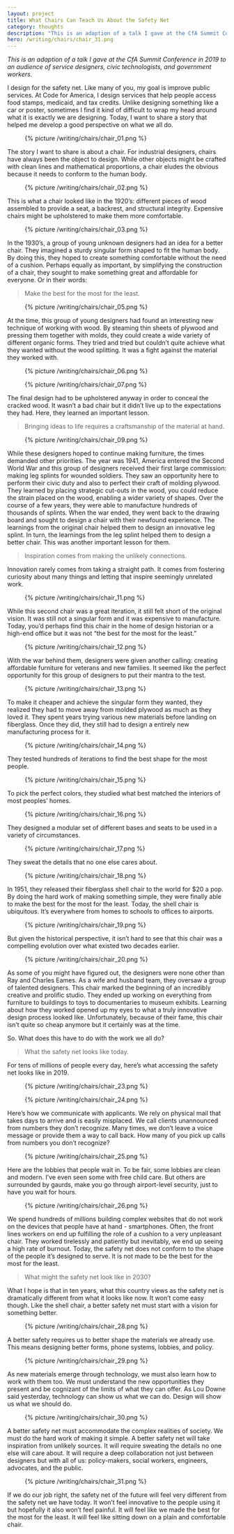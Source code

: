 ```yaml
---
layout: project
title: What Chairs Can Teach Us About the Safety Net
category: thoughts
description: "This is an adaption of a talk I gave at the CfA Summit Conference in 2019 to an audience of service designers, civic technologists, and government workers."
hero: /writing/chairs/chair_31.png
---
```


<div class="row">
  <div class="col-md-6 col-md-offset-6" markdown="1">

_This is an adaption of a talk I gave at the CfA Summit Conference in 2019 to an audience of service designers, civic technologists, and government workers._

I design for the safety net. Like many of you, my goal is improve public services. At Code for America, I design services that help people access food stamps, medicaid, and tax credits. Unlike designing something like a car or poster, sometimes I find it kind of difficult to wrap my head around what it is exactly we are designing. Today, I want to share a story that helped me develop a good perspective on what we all do.
</div>
</div>
<figure>
  {% picture /writing/chairs/chair_01.png %}
</figure>

<div class="row">
  <div class="col-md-6 col-md-offset-6" markdown="1">


The story I want to share is about a chair. For industrial designers, chairs have always been the object to design. While other objects might be crafted with clean lines and mathematical proportions, a chair eludes the obvious because it needs to conform to the human body.
</div>
</div>
<figure>
  {% picture /writing/chairs/chair_02.png %}
</figure>

<div class="row">
  <div class="col-md-6 col-md-offset-6" markdown="1">

This is what a chair looked like in the 1920’s: different pieces of wood assembled to provide a seat, a backrest, and structural integrity. Expensive chairs might be upholstered to make them more comfortable.
</div>
</div>
<figure>
  {% picture /writing/chairs/chair_03.png %}
</figure>

<div class="row">
  <div class="col-md-6 col-md-offset-6" markdown="1">

In the 1930’s, a group of young unknown designers had an idea for a better chair. They imagined a sturdy singular form shaped to fit the human body. By doing this, they hoped to create something comfortable without the need of a cushion. Perhaps equally as important, by simplifying the construction of a chair, they sought to make something great and affordable for everyone. Or in their words:

<div class="quote">
  <blockquote>
    <p>Make the best for the most for the least.</p>
  </blockquote>
</div>

</div>
</div>

<figure>
  {% picture /writing/chairs/chair_05.png %}
</figure>

<div class="row">
  <div class="col-md-6 col-md-offset-6" markdown="1">

At the time, this group of young designers had found an interesting new technique of working with wood. By steaming thin sheets of plywood and pressing them together with molds, they could create a wide variety of different organic forms. They tried and tried but couldn’t quite achieve what they wanted without the wood splitting. It was a fight against the material they worked with.
</div>
</div>
<figure>
  {% picture /writing/chairs/chair_06.png %}
</figure>

<div class="row">
<div class="col-md-6 col-md-offset-6">
</div>
</div>
<figure>
  {% picture /writing/chairs/chair_07.png %}
</figure>

<div class="row">
  <div class="col-md-6 col-md-offset-6" markdown="1">

The final design had to be upholstered anyway in order to conceal the cracked wood. It wasn’t a bad chair but it didn’t live up to the expectations they had. Here, they learned an important lesson. 

<div class="quote">
  <blockquote>
    <p>Bringing ideas to life requires a craftsmanship of the material at hand.</p>
  </blockquote>
</div>


</div>
</div>


<figure>
  {% picture /writing/chairs/chair_09.png %}
</figure>

<div class="row">
  <div class="col-md-6 col-md-offset-6" markdown="1">

While these designers hoped to continue making furniture, the times demanded other priorities. The year was 1941, America entered the Second World War and this group of designers received their first large commission: making leg splints for wounded soldiers. They saw an opportunity here to perform their civic duty and also to perfect their craft of molding plywood. They learned by placing strategic cut-outs in the wood, you could reduce the strain placed on the wood, enabling a wider variety of shapes. Over the course of a few years, they were able to manufacture hundreds of thousands of splints. When the war ended, they went back to the drawing board and sought to design a chair with their newfound experience. The learnings from the original chair helped them to design an innovative leg splint. In turn, the learnings from the leg splint helped them to design a better chair. This was another important lesson for them.

<div class="quote">
  <blockquote>
    <p>Inspiration comes from making the unlikely connections.</p>
  </blockquote>
</div>

</div>
</div>

<div class="row">
  <div class="col-md-6 col-md-offset-6">

Innovation rarely comes from taking a straight path. It comes from fostering curiosity about many things and letting that inspire seemingly unrelated work.

</div>
</div>

<figure>
  {% picture /writing/chairs/chair_11.png %}
</figure>

<div class="row">
  <div class="col-md-6 col-md-offset-6" markdown="1">

While this second chair was a great iteration, it still felt short of the original vision. It was still not a singular form and it was expensive to manufacture. Today, you’d perhaps find this chair in the home of design historian or a high-end office but it was not “the best for the most for the least.”
</div>
</div>
<figure>
  {% picture /writing/chairs/chair_12.png %}
</figure>

<div class="row">
  <div class="col-md-6 col-md-offset-6" markdown="1">

With the war behind them, designers were given another calling: creating affordable furniture for veterans and new families. It seemed like the perfect opportunity for this group of designers to put their mantra to the test.
</div>
</div>
<figure>
  {% picture /writing/chairs/chair_13.png %}
</figure>

<div class="row">
  <div class="col-md-6 col-md-offset-6" markdown="1">

To make it cheaper and achieve the singular form they wanted, they realized they had to move away from molded plywood as much as they loved it. They spent years trying various new materials before landing on fiberglass. Once they did, they still had to design a entirely new manufacturing process for it. 
</div>
</div>
<figure>
  {% picture /writing/chairs/chair_14.png %}
</figure>

<div class="row">
  <div class="col-md-6 col-md-offset-6">

They tested hundreds of iterations to find the best shape for the most people.
</div>
</div>
<figure>
  {% picture /writing/chairs/chair_15.png %}
</figure>

<div class="row">
  <div class="col-md-6 col-md-offset-6" markdown="1">

To pick the perfect colors, they studied what best matched the interiors of most peoples’ homes.

</div>
</div>

<figure>
  {% picture /writing/chairs/chair_16.png %}
</figure>

<div class="row">
  <div class="col-md-6 col-md-offset-6" markdown="1">

They designed a modular set of different bases and seats to be used in a variety of circumstances.
</div>
</div>
<figure>
  {% picture /writing/chairs/chair_17.png %}
</figure>

<div class="row">
  <div class="col-md-6 col-md-offset-6" markdown="1">

They sweat the details that no one else cares about.
</div>
</div>
<figure>
  {% picture /writing/chairs/chair_18.png %}
</figure>

<div class="row">
  <div class="col-md-6 col-md-offset-6" markdown="1">

In 1951, they released their fiberglass shell chair to the world for $20 a pop. By doing the hard work of making something simple, they were finally able to make the best for the most for the least.  Today, the shell chair is ubiquitous. It’s everywhere from homes to schools to offices to airports.
</div>
</div>
<figure>
  {% picture /writing/chairs/chair_19.png %}
</figure>

<div class="row">
  <div class="col-md-6 col-md-offset-6" markdown="1">

But given the historical perspective, it isn’t hard to see that this chair was a compelling evolution over what existed two decades earlier.
</div>
</div>
<figure>
  {% picture /writing/chairs/chair_20.png %}
</figure>

<div class="row">
  <div class="col-md-6 col-md-offset-6" markdown="1">

As some of you might have figured out, the designers were none other than Ray and Charles Eames. As a wife and husband team, they oversaw a group of talented designers. This chair marked the beginning of an incredibly creative and prolific studio. They ended up working on everything from furniture to buildings to toys to documentaries to museum exhibits. Learning about how they worked opened up my eyes to what a truly innovative design process looked like. Unfortunately, because of their fame, this chair isn’t quite so cheap anymore but it certainly was at the time.


So. What does this have to do with the work we all do?

<div class="quote">
  <blockquote>
    <p>What the safety net looks like today.</p>
  </blockquote>
</div>

</div>
</div>

<div class="row">
  <div class="col-md-6 col-md-offset-6" markdown="1">

For tens of millions of people every day, here’s what accessing the safety net looks like in 2019.

</div>
</div>
<figure>
  {% picture /writing/chairs/chair_23.png %}
</figure>

<div class="row">
<div class="col-md-6 col-md-offset-6">
</div>
</div>
<figure>
  {% picture /writing/chairs/chair_24.png %}
</figure>

<div class="row">
  <div class="col-md-6 col-md-offset-6" markdown="1">

Here’s how we communicate with applicants. We rely on physical mail that takes days to arrive and is easily misplaced. We call clients unannounced from numbers they don’t recognize. Many times, we don’t leave a voice message or provide them a way to call back. How many of you pick up calls from numbers you don’t recognize?
</div>
</div>
<figure>
  {% picture /writing/chairs/chair_25.png %}
</figure>

<div class="row">
  <div class="col-md-6 col-md-offset-6" markdown="1">


Here are the lobbies that people wait in. To be fair, some lobbies are clean and modern. I’ve even seen some with free child care. But others are surrounded by gaurds, make you go through airport-level security, just to have you wait for hours.
</div>
</div>
<figure>
  {% picture /writing/chairs/chair_26.png %}
</figure>

<div class="row">
  <div class="col-md-6 col-md-offset-6" markdown="1">


We spend hundreds of millions building complex websites that do not work on the devices that people have at hand - smartphones. Often, the front lines workers on end up fulfilling the role of a cushion to a very unpleasant chair. They worked tirelessly and patiently but inevitably, we end up seeing a high rate of burnout. Today, the safety net does not conform to the shape of the people it’s designed to serve. It is not made to be the best for the most for the least.

<div class="quote">
  <blockquote>
    <p>What might the safety net look like in 2030?</p>
  </blockquote>
</div>

</div>
</div>

<div class="row">
  <div class="col-md-6 col-md-offset-6" markdown="1">

What I hope is that in ten years, what this country views as the safety net is dramatically different from what it looks like now. It won’t come easy though. Like the shell chair, a better safety net must start with a vision for something better.

</div>
</div>

<figure>
  {% picture /writing/chairs/chair_28.png %}
</figure>

<div class="row">
  <div class="col-md-6 col-md-offset-6" markdown="1">

A better safety requires us to better shape the materials we already use. This means designing better forms, phone systems, lobbies, and policy.

</div>
</div>
<figure>
  {% picture /writing/chairs/chair_29.png %}
</figure>

<div class="row">
  <div class="col-md-6 col-md-offset-6" markdown="1">

As new materials emerge through technology, we must also learn how to work with them too. We must understand the new opportunities they present and be cognizant of the limits of what they can offer. As Lou Downe said yesterday, technology can show us what we can do. Design will show us what we should do.
</div>
</div>
<figure>
  {% picture /writing/chairs/chair_30.png %}
</figure>

<div class="row">
  <div class="col-md-6 col-md-offset-6" markdown="1">


A better safety net must accommodate the complex realities of society. We must do the hard work of making it simple. A better safety net will take inspiration from unlikely sources. It will require sweating the details no one else will care about. It will require a deep collaboration not just between designers but with all of us: policy-makers, social workers, engineers, advocates, and the public.
</div>
</div>
<figure>
  {% picture /writing/chairs/chair_31.png %}
</figure>

<div class="row">
  <div class="col-md-6 col-md-offset-6" markdown="1">


If we do our job right, the safety net of the future will feel very different from the safety net we have today. It won’t feel innovative to the people using it but hopefully it also won’t feel painful. It will feel like we made the best for the most for the least. It will feel like sitting down on a plain and comfortable chair.

  </div>
</div>